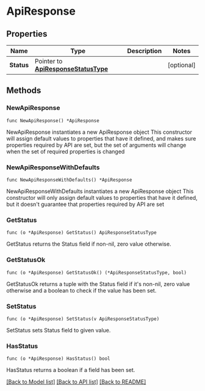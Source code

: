 # ApiResponse

## Properties

Name | Type | Description | Notes
------------ | ------------- | ------------- | -------------
**Status** | Pointer to [**ApiResponseStatusType**](ApiResponseStatusType.md) |  | [optional] 

## Methods

### NewApiResponse

`func NewApiResponse() *ApiResponse`

NewApiResponse instantiates a new ApiResponse object
This constructor will assign default values to properties that have it defined,
and makes sure properties required by API are set, but the set of arguments
will change when the set of required properties is changed

### NewApiResponseWithDefaults

`func NewApiResponseWithDefaults() *ApiResponse`

NewApiResponseWithDefaults instantiates a new ApiResponse object
This constructor will only assign default values to properties that have it defined,
but it doesn't guarantee that properties required by API are set

### GetStatus

`func (o *ApiResponse) GetStatus() ApiResponseStatusType`

GetStatus returns the Status field if non-nil, zero value otherwise.

### GetStatusOk

`func (o *ApiResponse) GetStatusOk() (*ApiResponseStatusType, bool)`

GetStatusOk returns a tuple with the Status field if it's non-nil, zero value otherwise
and a boolean to check if the value has been set.

### SetStatus

`func (o *ApiResponse) SetStatus(v ApiResponseStatusType)`

SetStatus sets Status field to given value.

### HasStatus

`func (o *ApiResponse) HasStatus() bool`

HasStatus returns a boolean if a field has been set.


[[Back to Model list]](../README.md#documentation-for-models) [[Back to API list]](../README.md#documentation-for-api-endpoints) [[Back to README]](../README.md)


